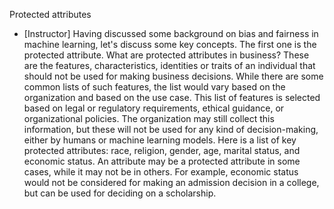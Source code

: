 Protected attributes
- [Instructor] Having discussed some background on bias and fairness in machine learning, let's discuss some key concepts. The first one is the protected attribute. What are protected attributes in business? These are the features, characteristics, identities or traits of an individual that should not be used for making business decisions. While there are some common lists of such features, the list would vary based on the organization and based on the use case. This list of features is selected based on legal or regulatory requirements, ethical guidance, or organizational policies. The organization may still collect this information, but these will not be used for any kind of decision-making, either by humans or machine learning models. Here is a list of key protected attributes: race, religion, gender, age, marital status, and economic status. An attribute may be a protected attribute in some cases, while it may not be in others. For example, economic status would not be considered for making an admission decision in a college, but can be used for deciding on a scholarship.